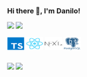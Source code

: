 ### Hi there 👋, I'm Danilo!

<div>
  <img height="180em" src="https://github-readme-stats-six-puce-48.vercel.app/api?username=danilojmarins&count_private=true&show_icons=true&theme=tokyonight"></img>
  <img height="180em" src="https://github-readme-stats-six-puce-48.vercel.app/api/top-langs/?username=danilojmarins&count_private=true&layout=compact&theme=tokyonight&langs_count=8"></img>
</div>
<br>
<div>
  <img align="center" alt="JS" height="30" width="40" src="https://raw.githubusercontent.com/devicons/devicon/master/icons/typescript/typescript-original.svg">
  <img align="center" alt="React" height="30" width="40" src="https://raw.githubusercontent.com/devicons/devicon/master/icons/react/react-original.svg">
  <img align="center" alt="HTML" height="30" width="40" src="https://raw.githubusercontent.com/devicons/devicon/master/icons/nextjs/nextjs-original-wordmark.svg">
  <img align="center" alt="CSS" height="30" width="40" src="https://raw.githubusercontent.com/devicons/devicon/master/icons/postgresql/postgresql-plain-wordmark.svg">
</div>

##

<div>
  <a href="https://www.linkedin.com/in/danilo-jos%C3%A9-marins-27bb3b1a2/"><img src="https://img.shields.io/badge/-LinkedIn-%230077B5?style=for-the-badge&logo=linkedin&logoColor=white"></img></a>
  <a href="https://www.instagram.com/danilojmarins"><img src="https://img.shields.io/badge/-Instagram-%23E4405F?style=for-the-badge&logo=instagram&logoColor=white"></img></a>
</div>
